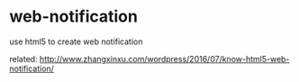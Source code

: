 # web-notification
use html5 to create web notification


related:
http://www.zhangxinxu.com/wordpress/2016/07/know-html5-web-notification/
